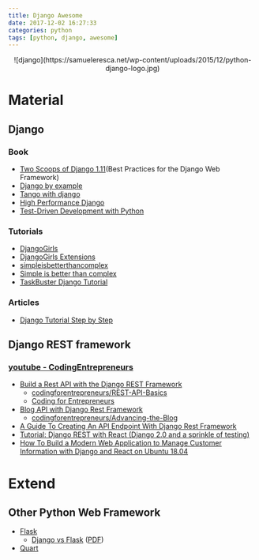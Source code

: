 ```yaml
---
title: Django Awesome
date: 2017-12-02 16:27:33
categories: python
tags: [python, django, awesome]
---
```


<center>
![django](https://samueleresca.net/wp-content/uploads/2015/12/python-django-logo.jpg)
</center>

# Material
## Django
### Book
- [Two Scoops of Django 1.11](https://www.twoscoopspress.com/products/two-scoops-of-django-1-11)(Best Practices for the Django Web Framework)
- [Django by example](https://www.packtpub.com/web-development/django-example)
- [Tango with django](http://www.tangowithdjango.com/)
- [High Performance Django](https://highperformancedjango.com/)
- [Test-Driven Development with Python](http://www.obeythetestinggoat.com/pages/book.html)

### Tutorials
- [DjangoGirls](https://tutorial.djangogirls.org)
- [DjangoGirls Extensions](https://djangogirls.gitbooks.io/django-girls-tutorial-extensions/content/)
- [simpleisbetterthancomplex](https://simpleisbetterthancomplex.com/series/beginners-guide/1.11/)
- [Simple is better than complex](https://simpleisbetterthancomplex.com/series/)
- [TaskBuster Django Tutorial](http://www.marinamele.com/taskbuster-django-tutorial)

### Articles
- [Django Tutorial Step by Step](https://consideratecode.com/2017/12/15/django-tutorial-step-by-step/)

## Django REST framework
### [youtube - CodingEntrepreneurs](https://www.youtube.com/user/CodingEntrepreneurs/playlists)
- [Build a Rest API with the Django REST Framework](https://www.youtube.com/watch?v=tG6O8YF91HE&t=3500s)
    - [codingforentrepreneurs/REST-API-Basics](https://github.com/codingforentrepreneurs/REST-API-Basics)
    - [Coding for Entrepreneurs](https://www.codingforentrepreneurs.com/courses/rest-api/)
- [Blog API with Django Rest Framework](https://www.youtube.com/watch?v=XMu0T6L2KRQ&list=PLEsfXFp6DpzTOcOVdZF-th7BS_GYGguAS&index=1)
    - [codingforentrepreneurs/Advancing-the-Blog](https://github.com/codingforentrepreneurs/Advancing-the-Blog)
- [A Guide To Creating An API Endpoint With Django Rest Framework](https://www.caktusgroup.com/blog/2019/02/01/creating-api-endpoint-django-rest-framework/)
- [Tutorial: Django REST with React (Django 2.0 and a sprinkle of testing)](https://www.valentinog.com/blog/drf/)
- [How To Build a Modern Web Application to Manage Customer Information with Django and React on Ubuntu 18.04](https://www.digitalocean.com/community/tutorials/how-to-build-a-modern-web-application-to-manage-customer-information-with-django-and-react-on-ubuntu-18-04)

# Extend
## Other Python Web Framework
- [Flask](https://github.com/pallets/flask)
    - [Django vs Flask](https://archive.org/details/djangocon-us-2017-django-vs-flask) ([PDF](https://ia600806.us.archive.org/33/items/djangocon-us-2017-django-vs-flask/Django-vs-Flask.pdf))
- [Quart](https://gitlab.com/pgjones/quart)
